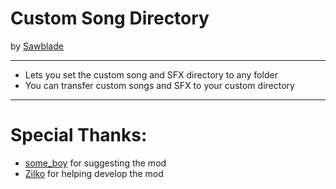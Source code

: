# Custom Song Directory
by [Sawblade](user:14662713)

---
* Lets you set the custom song and SFX directory to any folder
* You can transfer custom songs and SFX to your custom directory

---
# Special Thanks:
* [some_boy](user:10300913) for suggesting the mod
* [Zilko](user:10300913) for helping develop the mod